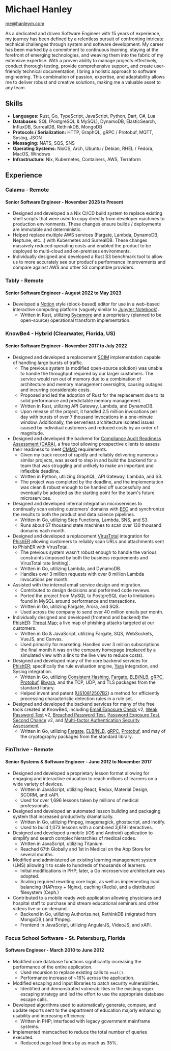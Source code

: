 # Michael Hanley

[me@hanleym.com](mailto:me@hanleym.com)

As a dedicated and driven Software Engineer with 15 years of experience, my journey has been defined by a relentless pursuit of confronting intricate technical challenges through system and software development. My career has been marked by a commitment to continuous learning, staying at the forefront of emerging technologies, and weaving them into the fabric of my extensive expertise. With a proven ability to manage projects effectively, conduct thorough testing, provide comprehensive support, and create user-friendly technical documentation, I bring a holistic approach to software engineering. This combination of passion, expertise, and adaptability allows me to deliver robust and creative solutions, making me a valuable asset to any team.

## Skills
- **Languages:** Rust, Go, TypeScript, JavaScript, Python, Dart, C#, Lua
- **Databases:** SQL (PostgreSQL & MySQL), DynamoDB, ElasticSearch, InfluxDB, SurrealDB, RethinkDB, MongoDB
- **Protocols / Serialization:** HTTP, GraphQL, gRPC / Protobuf, MQTT, Syslog, JSON
- **Messaging:** NATS, SQS, SNS
- **Operating Systems:** NixOS, Arch, Ubuntu / Debian, RHEL / Fedora, MacOS, Windows
- **Infrastructure:** Nix, Kubernetes, Containers, AWS, Terraform

## Experience

### Calamu - Remote
#### Senior Software Engineer - November 2023 to Present

 - Designed and developed a a Nix CI/CD build system to replace existing shell scripts that were used to copy directly from developer machines to production environments. These changes ensure builds / deployments are immutable and deterministic.
 - Helped replace multiple AWS services (Fargate, Lambda, DynamoDB, Neptune, etc...) with Kubernetes and SurrealDB. These changes massively reduced operating costs and enabled the product to be deployed to multi-cloud and on-premises environments. 
 - Individually designed and developed a Rust S3 benchmark tool to allow us to more accurately see our product's performance improvements and compare against AWS and other S3 compatible providers.

### Tably - Remote
#### Senior Software Engineer - August 2022 to May 2023

- Developed a [Notion](https://www.notion.so/) style (block-based) editor for use in a web-based interactive computing platform (vaguely similar to [Jupyter Notebook](https://jupyter.org/)).
  - Written in Rust, utilizing [Sycamore](https://sycamore-rs.netlify.app/) and a proprietary (planned to be open-source) operational transform implementation.

### KnowBe4 - Hybrid (Clearwater, Florida, US)
#### Senior Software Engineer - November 2017 to July 2022
  
- Designed and developed a replacement [SCIM](http://www.simplecloud.info/) implementation capable of handling large bursts of traffic.
  - The previous system (a modified open-source solution) was unable to handle the throughput required by our larger customers. The service would run out of memory due to a combination of architecture and memory management oversights, causing outages and incurring considerable costs.
  - Proposed and led the adoption of Rust for the replacement due to its solid performance and predictable memory management.
  - Written in Rust, utilizing API Gateway, Lambda, and DynamoDB.
  - Upon release of the project, it handled 2.5 million invocations per day with bursts of over 7 thousand invocations in a one-minute window. Additionally, the serverless architecture isolated issues caused by individual customers and reduced costs by an order of magnitude.
- Designed and developed the backend for [Compliance Audit Readiness Assessment (CARA)](https://www.knowbe4.com/compliance-audit-readiness-assessment), a free tool allowing prospective clients to assess their readiness to meet [CMMC](https://www.acq.osd.mil/cmmc/) requirements.
  - Given my track record of rapidly and reliably delivering numerous similar projects, was asked to step in and build the backend for a team that was struggling and unlikely to make an important and inflexible deadline.
  - Written in Python, utilizing GraphQL, API Gateway, Lambda, and S3.
  - The project was completed by the deadline, and the implementation was clean & robust enough to be handed off successfully and eventually be adopted as the starting point for the team's future microservices.
- Designed and developed internal integration microservices to continually scan existing customers' domains with [EEC](https://www.knowbe4.com/email-exposure-check/) and synchronize the results to both the product and data science pipelines.
  - Written in Go, utilizing Step Functions, Lambda, SNS, and S3.
  - Runs about 67 thousand state machines to scan over 130 thousand domains each month.
- Designed and developed a replacement [VirusTotal](https://www.virustotal.com/) integration for [PhishER](https://www.knowbe4.com/products/phisher) allowing customers to reliably scan URLs and attachments sent to PhishER with VirusTotal.
  - The previous system wasn't robust enough to handle the various constraints (imposed by both the business requirements and VirusTotal rate limiting).
  - Written in Go, utilizing Lambda, and DynamoDB.
  - Handles over 3 million requests with over 8 million Lambda invocations per month.
- Assisted with the internal email service design and migration.
  - Contributed to design decisions and performed code reviews.
  - Ported the project from MySQL to PostgreSQL due to limitations found in MySQL around performance and transactions.
  - Written in Go, utilizing Fargate, Arora, and SQS.
  - Used across the company to send over 40 million emails per month.
- Individually designed and developed (frontend and backend) the [PhishER](https://www.knowbe4.com/products/phisher): [Threat Map](https://map.knowbe4.com/); a live map of phishing attacks targeted at our customers.
  - Written in Go & JavaScript, utilizing Fargate, SQS, WebSockets, VueJS, and Canvas.
  - Used primarily for marketing. Handled over 3 million subscriptions the final month it was on the company homepage (replaced by a simulated view with a link to the live view to reduce costs).
- Designed and developed many of the core backend services for [PhishER](https://www.knowbe4.com/products/phisher); specifically the rule evaluation engine, [Yara](https://virustotal.github.io/yara/) integration, and Syslog integration.
  - Written in Go, utilizing [Consistent Hashing](https://en.wikipedia.org/wiki/Consistent_hashing), [Fargate](https://aws.amazon.com/fargate/), [ELB/NLB](https://aws.amazon.com/elasticloadbalancing/network-load-balancer/), [gRPC](https://grpc.io/), [Protobuf](https://developers.google.com/protocol-buffers), [libyara](https://yara.readthedocs.io/en/stable/capi.html), and the TCP, UDP, and TLS packages from the standard library.
  - Helped invent and patent ([US10812507B2](https://patents.google.com/patent/US10812507B2/)) a method for efficiently processing characteristic detection rules in a rule set.
- Designed and developed the backend services for many of the free tools created at KnowBe4, including [Email Exposure Check](https://www.knowbe4.com/email-exposure-check/) v2, [Weak Password Test](https://www.knowbe4.com/weak-password-test) v2, [Breached Password Test](https://www.knowbe4.com/breached-password-test), [Password Exposure Test](https://www.knowbe4.com/password-exposure-test), [Second Chance](https://www.knowbe4.com/second-chance) v2, and [Multi-factor Authentication Security Assessment](multi-factor-authentication-security-assessment)
  - Written in Go, utilizing [Fargate](https://aws.amazon.com/fargate/), [ELB/NLB](https://aws.amazon.com/elasticloadbalancing/network-load-balancer/), [gRPC](https://grpc.io/), [Protobuf](https://developers.google.com/protocol-buffers), and may of the cryptography packages from the standard library.

### FinThrive - Remote
#### Senior Systems & Software Engineer - June 2012 to November 2017
- Designed and developed a proprietary lesson format allowing for engaging and interactive education to reach millions of learners on a wide variety of devices.
  - Written in JavaScript, utilizing React, Redux, Material Design, SCORM, and xAPI.
  - Used for over 1,696 lessons taken by millions of medical professionals.
- Designed and developed an automated lesson building and packaging system that increased productivity dramatically.
  - Written in Go, utilizing ffmpeg, imagemagick, ghostscript, and inotify.
  - Used to build 1,073 lessons with a combined 3,619 interactives.
- Designed and developed a mobile (iOS and Android) application to simplify and search complex hierarchies of medical codes.
  - Written in JavaScript, utilizing Titanium.
  - Reached 67th Globally and 1st in Medical on the App Store for several months.
- Modified and administered an existing learning management system (LMS) allowing it to scale to hundreds of thousands of learners.
  - Initial modifications in PHP; later, a Go microservice architecture was adopted.
  - Scaling required rewriting core logic, as well as implementing load balancing (HAProxy + Nginx), caching (Redis), and a distributed filesystem (Ceph.)
- Contributed to a mobile ready web application allowing physicians and hospital staff to purchase and stream educational seminars and other videos live or on-demand.
  - Backend in Go, utilizing Authorize.net, RethinkDB (migrated from MongoDB,) and ffmpeg.
  - Frontend in JavaScript, utilizing AngularJS, VideoJS, and xAPI.

### Focus School Software - St. Petersburg, Florida
#### Software Engineer - March 2010 to June 2012
- Modified core database functions significantly increasing the performance of the entire application.
  - Used recursion to replace existing calls to `eval()`.
  - Performance increase of ~16% across the application.
- Modified escaping and input libraries to patch security vulnerabilities.
  - Identified and demonstrated vulnerabilities in the existing regex escaping strategy and led the effort to use the appropriate database escape calls.
- Developed algorithms used to automatically generate, compare, and update reports sent to the department of education majorly enhancing usability and increasing efficiency.
  - Written in PHP; interfaced with legacy government mainframe systems.
- Implemented memcached to reduce the total number of queries executed.
  - Reduced page load times by as much as 35%.

